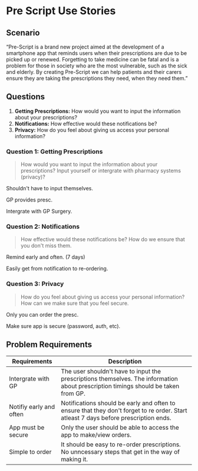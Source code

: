 # Pre Script Use Stories


## Scenario
“Pre-Script is a brand new project aimed at the development of a smartphone app that reminds users when their prescriptions are due to be picked up or renewed. Forgetting to take medicine can be fatal and is a problem for those in society who are the most vulnerable, such as the sick and elderly. By creating Pre-Script we can help patients and their carers ensure they are taking the prescriptions they need, when they need them.”

## Questions
1) <b>Getting Prescriptions:</b> How would you want to input the information about your prescriptions?
2) <b>Notifications:</b> How effective would these notifications be?   
3) <b>Privacy:</b> How do you feel about giving us access your personal information?


### Question 1: Getting Prescriptions
> How would you want to input the information about your prescriptions? Input yourself or intergrate with pharmacy systems (privacy)?

Shouldn't have to input themselves. 

GP provides presc.

Intergrate with GP Surgery.

### Question 2: Notifications
> How effective would these notifications be? How do we ensure that you don't miss them.

Remind early and often. (7 days) 

Easily get from notification to re-ordering.


### Question 3: Privacy
> How do you feel about giving us access your personal information? How can we make sure that you feel secure.

Only you can order the presc. 

Make sure app is secure (password, auth, etc).


## Problem Requirements
| Requirements  | Description   |
| ------------- | ------------- |
| Intergrate with GP | The user shouldn't have to input the prescriptions themselves. The information about prescription timings should be taken from GP. |
| Notifiy early and often  | Notifications should be early and often to ensure that they don't forget to re order. Start atleast 7 days before prescription ends. |
| App must be secure | Only the user should be able to access the app to make/view orders.  |
| Simple to order | It should be easy to re-order prescriptions. No unncessary steps that get in the way of making it. |